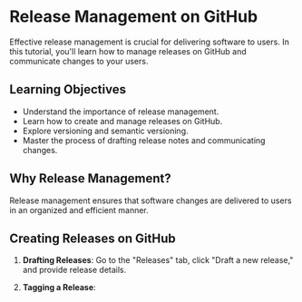 # Release Management on GitHub

Effective release management is crucial for delivering software to users. In this tutorial, you'll learn how to manage releases on GitHub and communicate changes to your users.

## Learning Objectives

- Understand the importance of release management.
- Learn how to create and manage releases on GitHub.
- Explore versioning and semantic versioning.
- Master the process of drafting release notes and communicating changes.

## Why Release Management?

Release management ensures that software changes are delivered to users in an organized and efficient manner.

## Creating Releases on GitHub

1. **Drafting Releases**: Go to the "Releases" tab, click "Draft a new release," and provide release details.

2. **Tagging a Release**:
